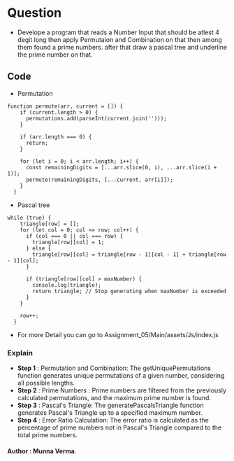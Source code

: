# Question
- Develope a program that reads a Number Input that should be atlest 4 degit long then apply Permutaion and Combination on that then among them found a prime numbers. after that draw a pascal tree and underline the prime number on that.
## Code
- Permutation
```
function permute(arr, current = []) {
    if (current.length > 0) {
      permutations.add(parseInt(current.join('')));
    }

    if (arr.length === 0) {
      return;
    }

    for (let i = 0; i < arr.length; i++) {
      const remainingDigits = [...arr.slice(0, i), ...arr.slice(i + 1)];
      permute(remainingDigits, [...current, arr[i]]);
    }
  }
```
- Pascal tree
```
while (true) {
    triangle[row] = [];
    for (let col = 0; col <= row; col++) {
      if (col === 0 || col === row) {
        triangle[row][col] = 1;
      } else {
        triangle[row][col] = triangle[row - 1][col - 1] + triangle[row - 1][col];
      }

      if (triangle[row][col] > maxNumber) {
        console.log(triangle);
        return triangle; // Stop generating when maxNumber is exceeded
      }
    }

    row++;
  }
```
- For more Detail you can go to Assignment_05/Main/assets/Js/index.js

### Explain
- **Step 1** : Permutation and Combination: The getUniquePermutations function generates unique permutations of a given number, considering all possible lengths.
- **Step 2** : Prime Numbers : Prime numbers are filtered from the previously calculated permutations, and the maximum prime number is found.
- **Step 3** : Pascal's Triangle: The generatePascalsTriangle function generates Pascal's Triangle up to a specified maximum number.
- **Step 4** : Error Ratio Calculation: The error ratio is calculated as the percentage of prime numbers not in Pascal's Triangle compared to the total prime numbers.

#### Author : Munna Verma.
